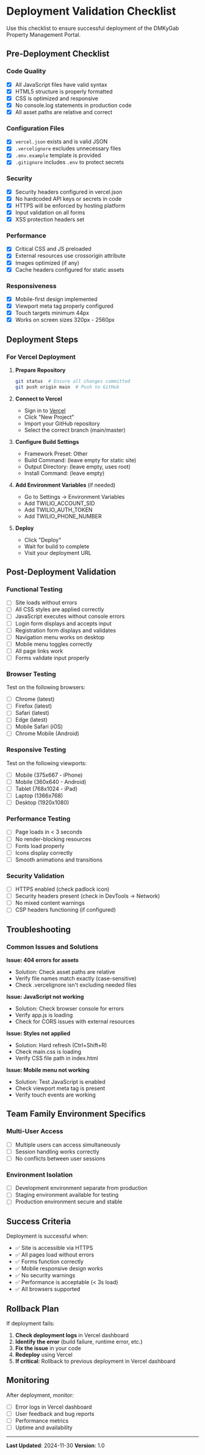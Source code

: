 # Deployment Validation Checklist

Use this checklist to ensure successful deployment of the DMKyGab Property Management Portal.

## Pre-Deployment Checklist

### Code Quality
- [x] All JavaScript files have valid syntax
- [x] HTML5 structure is properly formatted
- [x] CSS is optimized and responsive
- [x] No console.log statements in production code
- [x] All asset paths are relative and correct

### Configuration Files
- [x] `vercel.json` exists and is valid JSON
- [x] `.vercelignore` excludes unnecessary files
- [x] `.env.example` template is provided
- [x] `.gitignore` includes `.env` to protect secrets

### Security
- [x] Security headers configured in vercel.json
- [x] No hardcoded API keys or secrets in code
- [x] HTTPS will be enforced by hosting platform
- [x] Input validation on all forms
- [x] XSS protection headers set

### Performance
- [x] Critical CSS and JS preloaded
- [x] External resources use crossorigin attribute
- [x] Images optimized (if any)
- [x] Cache headers configured for static assets

### Responsiveness
- [x] Mobile-first design implemented
- [x] Viewport meta tag properly configured
- [x] Touch targets minimum 44px
- [x] Works on screen sizes 320px - 2560px

## Deployment Steps

### For Vercel Deployment

1. **Prepare Repository**
   ```bash
   git status  # Ensure all changes committed
   git push origin main  # Push to GitHub
   ```

2. **Connect to Vercel**
   - Sign in to [Vercel](https://vercel.com)
   - Click "New Project"
   - Import your GitHub repository
   - Select the correct branch (main/master)

3. **Configure Build Settings**
   - Framework Preset: Other
   - Build Command: (leave empty for static site)
   - Output Directory: (leave empty, uses root)
   - Install Command: (leave empty)

4. **Add Environment Variables** (if needed)
   - Go to Settings → Environment Variables
   - Add TWILIO_ACCOUNT_SID
   - Add TWILIO_AUTH_TOKEN
   - Add TWILIO_PHONE_NUMBER

5. **Deploy**
   - Click "Deploy"
   - Wait for build to complete
   - Visit your deployment URL

## Post-Deployment Validation

### Functional Testing
- [ ] Site loads without errors
- [ ] All CSS styles are applied correctly
- [ ] JavaScript executes without console errors
- [ ] Login form displays and accepts input
- [ ] Registration form displays and validates
- [ ] Navigation menu works on desktop
- [ ] Mobile menu toggles correctly
- [ ] All page links work
- [ ] Forms validate input properly

### Browser Testing
Test on the following browsers:
- [ ] Chrome (latest)
- [ ] Firefox (latest)
- [ ] Safari (latest)
- [ ] Edge (latest)
- [ ] Mobile Safari (iOS)
- [ ] Chrome Mobile (Android)

### Responsive Testing
Test on the following viewports:
- [ ] Mobile (375x667 - iPhone)
- [ ] Mobile (360x640 - Android)
- [ ] Tablet (768x1024 - iPad)
- [ ] Laptop (1366x768)
- [ ] Desktop (1920x1080)

### Performance Testing
- [ ] Page loads in < 3 seconds
- [ ] No render-blocking resources
- [ ] Fonts load properly
- [ ] Icons display correctly
- [ ] Smooth animations and transitions

### Security Validation
- [ ] HTTPS enabled (check padlock icon)
- [ ] Security headers present (check in DevTools → Network)
- [ ] No mixed content warnings
- [ ] CSP headers functioning (if configured)

## Troubleshooting

### Common Issues and Solutions

**Issue: 404 errors for assets**
- Solution: Check asset paths are relative
- Verify file names match exactly (case-sensitive)
- Check .vercelignore isn't excluding needed files

**Issue: JavaScript not working**
- Solution: Check browser console for errors
- Verify app.js is loading
- Check for CORS issues with external resources

**Issue: Styles not applied**
- Solution: Hard refresh (Ctrl+Shift+R)
- Check main.css is loading
- Verify CSS file path in index.html

**Issue: Mobile menu not working**
- Solution: Test JavaScript is enabled
- Check viewport meta tag is present
- Verify touch events are working

## Team Family Environment Specifics

### Multi-User Access
- [ ] Multiple users can access simultaneously
- [ ] Session handling works correctly
- [ ] No conflicts between user sessions

### Environment Isolation
- [ ] Development environment separate from production
- [ ] Staging environment available for testing
- [ ] Production environment secure and stable

## Success Criteria

Deployment is successful when:
- ✅ Site is accessible via HTTPS
- ✅ All pages load without errors
- ✅ Forms function correctly
- ✅ Mobile responsive design works
- ✅ No security warnings
- ✅ Performance is acceptable (< 3s load)
- ✅ All browsers supported

## Rollback Plan

If deployment fails:

1. **Check deployment logs** in Vercel dashboard
2. **Identify the error** (build failure, runtime error, etc.)
3. **Fix the issue** in your code
4. **Redeploy** using Vercel
5. **If critical**: Rollback to previous deployment in Vercel dashboard

## Monitoring

After deployment, monitor:
- [ ] Error logs in Vercel dashboard
- [ ] User feedback and bug reports
- [ ] Performance metrics
- [ ] Uptime and availability

---

**Last Updated**: 2024-11-30
**Version**: 1.0
